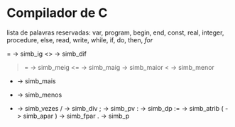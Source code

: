 # Compilador de C

lista de palavras reservadas:
var, program, begin, end, const, real, integer, procedure, else, read, write, while, if, do, then, *for*

= -> simb_ig
<> -> simb_dif
>= -> simb_meig
<= -> simb_maig
> -> simb_maior
< -> simb_menor
+ -> simb_mais
- -> simb_menos
* -> simb_vezes
/ -> simb_div
; -> simb_pv
: -> simb_dp
:= -> simb_atrib
( -> simb_apar
) -> simb_fpar
. -> simb_p


